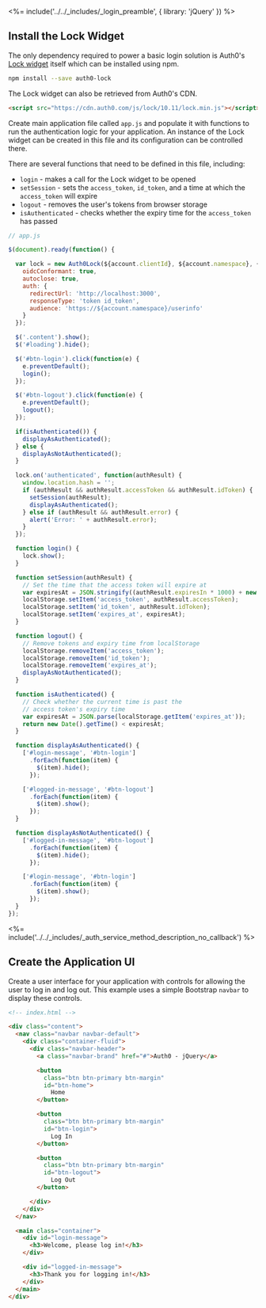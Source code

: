 <%= include('../../_includes/_login_preamble', { library: 'jQuery' }) %>

## Install the Lock Widget

The only dependency required to power a basic login solution is Auth0's [Lock widget](/lock) itself which can be installed using npm.

```bash
npm install --save auth0-lock
```

The Lock widget can also be retrieved from Auth0's CDN.

```html
<script src="https://cdn.auth0.com/js/lock/10.11/lock.min.js"></script>
```

Create main application file called `app.js` and populate it with functions to run the authentication logic for your application. An instance of the Lock widget can be created in this file and its configuration can be controlled there.

There are several functions that need to be defined in this file, including: 

* `login` - makes a call for the Lock widget to be opened
* `setSession` - sets the `access_token`, `id_token`, and a time at which the `access_token` will expire
* `logout` - removes the user's tokens from browser storage
* `isAuthenticated` - checks whether the expiry time for the `access_token` has passed

```js
// app.js

$(document).ready(function() {

  var lock = new Auth0Lock(${account.clientId}, ${account.namespace}, {
    oidcConformant: true,
    autoclose: true,
    auth: {
      redirectUrl: 'http://localhost:3000',
      responseType: 'token id_token',
      audience: 'https://${account.namespace}/userinfo'
    }
  });

  $('.content').show();
  $('#loading').hide();

  $('#btn-login').click(function(e) {
    e.preventDefault();
    login();
  });

  $('#btn-logout').click(function(e) {
    e.preventDefault();
    logout();
  });

  if(isAuthenticated()) {
    displayAsAuthenticated();
  } else {
    displayAsNotAuthenticated();
  }

  lock.on('authenticated', function(authResult) {
    window.location.hash = '';
    if (authResult && authResult.accessToken && authResult.idToken) {
      setSession(authResult);
      displayAsAuthenticated();
    } else if (authResult && authResult.error) {
      alert('Error: ' + authResult.error);
    }
  });

  function login() {
    lock.show();
  }

  function setSession(authResult) {
    // Set the time that the access token will expire at
    var expiresAt = JSON.stringify((authResult.expiresIn * 1000) + new Date().getTime());
    localStorage.setItem('access_token', authResult.accessToken);
    localStorage.setItem('id_token', authResult.idToken);
    localStorage.setItem('expires_at', expiresAt);
  }

  function logout() {
    // Remove tokens and expiry time from localStorage
    localStorage.removeItem('access_token');
    localStorage.removeItem('id_token');
    localStorage.removeItem('expires_at');
    displayAsNotAuthenticated();
  }

  function isAuthenticated() {
    // Check whether the current time is past the 
    // access token's expiry time
    var expiresAt = JSON.parse(localStorage.getItem('expires_at'));
    return new Date().getTime() < expiresAt;
  }

  function displayAsAuthenticated() {
    ['#login-message', '#btn-login']
      .forEach(function(item) {
        $(item).hide();
      });

    ['#logged-in-message', '#btn-logout']
      .forEach(function(item) {
        $(item).show();
      });
  }

  function displayAsNotAuthenticated() {
    ['#logged-in-message', '#btn-logout']
      .forEach(function(item) {
        $(item).hide();
      });

    ['#login-message', '#btn-login']
      .forEach(function(item) {
        $(item).show();
      });
  }
});
```

<%= include('../../_includes/_auth_service_method_description_no_callback') %>

## Create the Application UI

Create a user interface for your application with controls for allowing the user to log in and log out. This example uses a simple Bootstrap `navbar` to display these controls.

```html
<!-- index.html -->

<div class="content">
  <nav class="navbar navbar-default">
    <div class="container-fluid">
      <div class="navbar-header">
        <a class="navbar-brand" href="#">Auth0 - jQuery</a>

        <button
          class="btn btn-primary btn-margin"
          id="btn-home">
            Home
        </button>

        <button
          class="btn btn-primary btn-margin"
          id="btn-login">
            Log In
        </button>

        <button
          class="btn btn-primary btn-margin"
          id="btn-logout">
            Log Out
        </button>

      </div>
    </div>
  </nav>

  <main class="container">
    <div id="login-message">
      <h3>Welcome, please log in!</h3>
    </div>

    <div id="logged-in-message">
      <h3>Thank you for logging in!</h3>
    </div>
  </main>
</div>
```
